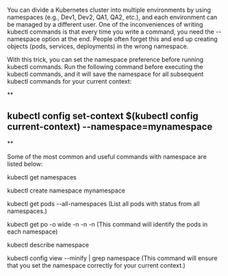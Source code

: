 You can divide a Kubernetes cluster into multiple environments by using namespaces (e.g., Dev1, Dev2, QA1, QA2, etc.), and each environment can be managed by a different user. One of the inconveniences of writing kubectl commands is that every time you write a command, you need the --namespace option at the end. People often forget this and end up creating objects (pods, services, deployments) in the wrong namespace.

With this trick, you can set the namespace preference before running kubectl commands. Run the following command before executing the kubectl commands, and it will save the namespace for all subsequent kubectl commands for your current context:

**

## kubectl config set-context $(kubectl config current-context) --namespace=mynamespace

**

Some of the most common and useful commands with namespace are listed below:

kubectl get namespaces

kubectl create namespace mynamespace

kubectl get pods --all-namespaces (List all pods with status from all namespaces.)

kubectl get po -o wide -n <namspace1> -n <namespace2> -n <namespace3> (This command will identify the pods in each namespace)

kubectl describe namespace <namespace>

kubectl config view --minify | grep namespace (This command will ensure that you set the namespace correctly for your current context.)
